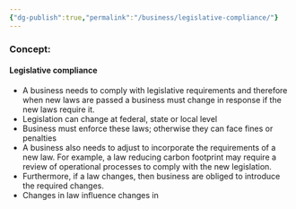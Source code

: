 ```yaml
---
{"dg-publish":true,"permalink":"/business/legislative-compliance/"}
---
```


### Concept:
#### Legislative compliance
- A business needs to comply with legislative requirements and therefore when new laws are passed a business must change in response if the new laws require it.
- Legislation can change at federal, state or local  level
- Business must enforce these laws; otherwise they can face fines or penalties
- A business also needs to adjust to incorporate the requirements of a new law. For example, a law reducing carbon footprint may require a review of operational processes to comply with the new legislation.
- Furthermore, if a law changes, then business are obliged to introduce the required changes.
- Changes in law influence changes in 